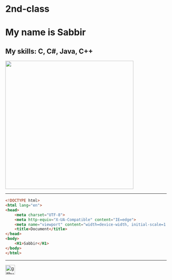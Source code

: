 # 2nd-class
# My name is Sabbir
## My skills: C, C#, Java, C++
<img alin="right" width="400" src="https://static.wixstatic.com/media/f09e0c_ac39bf4cfb9c45ea81182305586f7b13~mv2.jpg/v1/fill/w_750,h_1334,al_c,q_90/file.jpg">


___


~~~html
<!DOCTYPE html>
<html lang="en">
<head>
    <meta charset="UTF-8">
    <meta http-equiv="X-UA-Compatible" content="IE=edge">
    <meta name="viewport" content="width=device-width, initial-scale=1.0">
    <title>Document</title>
</head>
<body>
    <H1>Sabbir</H1>
</body>
</html>
~~~
___


[<img src='https://cdn.jsdelivr.net/npm/simple-icons@3.0.1/icons/github.svg' alt='github' height='30'>](https://github.com/emamsabbir23)
